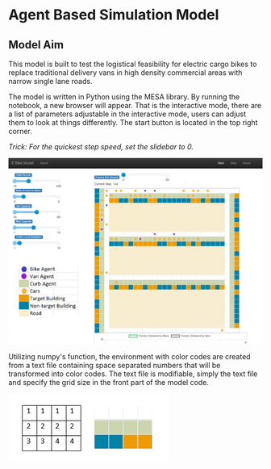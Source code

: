 # Agent Based Simulation Model

## Model Aim

This model is built to test the logistical feasibility for electric cargo bikes to replace traditional delivery vans in high density commercial areas with narrow single lane roads.



The model is written in Python using the MESA library. By running the notebook, a new browser will appear. That is the interactive mode, there are a list of parameters adjustable in the interactive mode, users can adjust them to look at things differently. The start button is located in the top right corner.



*Trick: For the quickest step speed, set the slidebar to 0.*



![](mesa1.png)



Utilizing numpy's function, the environment with color codes are created from a text file containing space separated numbers that will be transformed into color codes. The text file is modifiable, simply the text file and specify the grid size in the front part of the model code.

![](mappo.png)